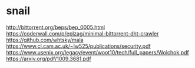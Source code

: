 # snail
http://bittorrent.org/beps/bep_0005.html <br/>
https://coderwall.com/p/eplzag/minimal-bittorrent-dht-crawler <br/>
https://github.com/whtsky/mala <br/>
https://www.cl.cam.ac.uk/~lw525/publications/security.pdf <br/>
https://www.usenix.org/legacy/event/woot10/tech/full_papers/Wolchok.pdf <br/>
https://arxiv.org/pdf/1009.3681.pdf
